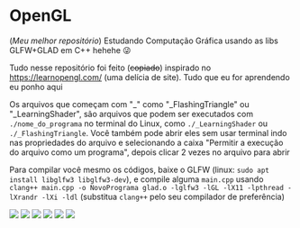 # OpenGL
(*Meu melhor repositório*) Estudando Computação Gráfica usando as libs GLFW+GLAD em C++ hehehe 😜

Tudo nesse repositório foi feito (~~copiado~~) inspirado no https://learnopengl.com/ (uma delícia de site). Tudo que eu for aprendendo eu ponho aqui

Os arquivos que começam com "_" como "_FlashingTriangle" ou "_LearningShader", são arquivos que podem ser executados com `./nome_do_programa` no terminal do Linux, como `./_LearningShader` ou `./_FlashingTriangle`. Você também pode abrir eles sem usar terminal indo nas propriedades do arquivo e selecionando a caixa "Permitir a execução do arquivo como um programa", depois clicar 2 vezes no arquivo para abrir

Para compilar você mesmo os códigos, baixe o GLFW (linux: `sudo apt install libglfw3 libglfw3-dev`), e compile alguma `main.cpp` usando `clang++ main.cpp -o NovoPrograma glad.o -lglfw3 -lGL -lX11 -lpthread -lXrandr -lXi -ldl` (substitua `clang++` pelo seu compilador de preferência)

![](https://cdn.discordapp.com/attachments/741550250916970536/836612992564461578/simplescreenrecorder-2021-04-27_12.33.34-_online-video-cutter.com_.gif)
![](https://cdn.discordapp.com/attachments/741550250916970536/837078220188418058/unknown.png)
![](https://cdn.discordapp.com/attachments/741550250916970536/836344626184061029/unknown.png)
![](https://cdn.discordapp.com/attachments/741550250916970536/835184163778461696/unknown.png)
![](https://cdn.discordapp.com/attachments/741550250916970536/835183968583286854/unknown.png)
![](https://cdn.discordapp.com/attachments/741550250916970536/835183742272012348/unknown.png)
